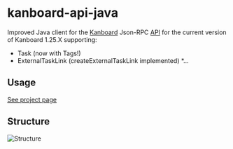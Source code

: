 # kanboard-api-java

Improved Java client for the [Kanboard](https://kanboard.net/) Json-RPC [API](https://kanboard.net/documentation/api-json-rpc) for the current version of Kanboard 1.25.X supporting:
* Task (now with Tags!)
* ExternalTaskLink (createExternalTaskLink implemented)
*...

## Usage

[See project page](https://phoen1x.github.io/kanboard-api-java)

## Structure
![Structure](https://raw.githubusercontent.com/phoen1x/kanboard-api-java/master/docs/structure.png)
